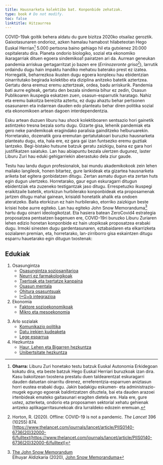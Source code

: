```yaml
---
title: Hausnarketa kolektibo bat. Konponbide zehatzak.
type: book # Do not modify.
toc: false
linktitle: Hitzaurrea
---
```


COVID-19ak goitik behera aldatu du gure bizitza 2020ko otsailaz geroztik. Gaixotasunaren ondorioz, azken hamalau hamabost hilabeteotan Hego Euskal Herrian[^1] 5.000 pertsona baino gehiago hil eta gutxienez 20.000 ospitaleratu dira. Planeta ondorio biologiko, sozial eta ekonomiko ikaragarriak dituen egoera sindemikoa1 pairatzen ari da. Aurrean geneukan pandemia arriskua gertagarritzat jo bazen ere (_Errinozeronte grisa_[^2]), larrutik ordaindu dugu hain impaktu handiko mehatxu baterako prest ez izatea. Horregatik, beharrezkoa ikusten dugu egoera konplexu hau ebidentzian oinarritutako begirada kolektibo eta diziplina anitzeko batetik aztertzea. Gertatu dena eremuz eremu aztertzeak, ordea, badu arriskurik. Pandemia bati aurre egiteak, gertatu den bezala sindemia bihur ez zedin, Osasun Publikoaren ikuspegia eskatzen zuen, osasun-esparrutik haratago. Nahiz eta eremu bakoitza bereizita aztertu, ez dugu ahaztu behar pertsonen osasunaren eta indarrean dauden edo planteatu behar diren politika sozial eta ekonomikoen artean dagoen interdependentzia.

Esku artean duzuen liburu hau _shock_ kolektiboaren sentsazio hori gainetik astintzeko tresna bezala sortu dugu. Gizarte gisa, lehenik pandemiak eta gero neke pandemikoak eragindako paralisia gainditzeko helburuarekin. Horretarako, dozenatik gora eremutan gertatutakoari buruzko hausnarketa planteatu dugu, eta, hala ere, ez gara gai izan funtsezko eremu guztiak lantzeko. Begi-bistako hutsune batzuk geratu zaizkigu, baina ez gara hori justifikatzen saiatuko. Lan hau abiapuntu bezala ulertzen dugunez, laster Liburu Zuri hau eduki gehigarriekin aberastuko dela ziur gaude.

Testu hau landu dugun profesionalok, bai mundu akademikokook zein lehen mailako langileok, honen bitartez, gure lankideak eta gizartea hausnarketa ariketa bat egitera gonbidatzen ditugu. Zertan asmatu dugun eta zertan huts egin dugun ulertzeko. Horretarako, gaur egun eskuragarri ditugun ebidentziak eta zuzeneko testigantzak jaso ditugu. Errespetuzko ikuspegi eraikitzaile batetik, etorkizun hurbilerako konponbideak eta proposamenak jartzen ditugu mahai gainean, krisialdi honetatik ahalik eta ondoen ateratzeko. Baita etorkizun ez hain hurbilerako, etorriko zaizkigun beste krisiei hobe aurre egiteko. Lan hau egiteko John Snow Memoranduma[^3] hartu dugu oinarri ideologikotzat. Eta hasiera batean ZeroCovid4 estrategia proposatzea pentsatzen bagenuen ere, COVID-19ri buruzko Liburu Zuriaren lehen edizio honetan konponbide ez hain utopikoak proposatzea erabaki dugu. Irmoki sinesten dugu gardentasunaren, eztabaidaren eta elkarrizketa sozialaren premian, eta, horretarako, lan-zirriborro gisa eskaintzen ditugu esparru hauetarako egin ditugun txostenak: 

## Edukiak

1. Osasungintza
    - [Osasungintza soziosanitarioa](osasungintza)
    - [Neurri ez farmakologikoak](neurri-ez-farmakologikoak) 
    - [Txertoak eta txertatze kanpaina](txertoak)
    - [Osasun mentala](osasun-mentala)
    - [Ohitura osasuntsuak](ohitura-osasuntsuak)
    - [I+G+b integrazioa](ikerketa)
2. Ekonomia
    - [Faktore sozioekonomikoak](sozioekonomia)
    - [Mikro eta mesoekonomia](mikro-mesoekonomia)
<!--    - [Makroekonomia](makroekonomia) -->
3. Arlo sozialak
    - [Komunikazio politika](komunikazioa)
    - [Datu irekien kudeaketa](datu-irekiak)
    - [Lege esparrua](lege-esparrua)
4. Hezkuntza 
    - [Haur, Lehen eta Bigarren hezkuntza](haur-lehen-bigarren-hezkuntza)
    - [Unibertsitate hezkuntza](unibertsitate-hezkuntza)


[^1]: **Oharra:** Liburu Zuri honetako testu batzuk Euskal Autonomia Erkidegoan kokatu dira, eta beste batzuk Hego Euskal Herriari buruzkoak izan dira. Kasu bakoitzean txostena prestatu duen taldearentzat eskuragarri dauden datuetan oinarritu direnez, erreferentzia-esparruen aniztasun horri eustea erabaki dugu. Jakin badakigu eskumen- eta administrazio-mugek egungo egoerak baldintzatzen dituztela, bai eta dauden arazoei irtenbideak emateko gaitasunari eragiten dietela ere. Hala ere, gure ustez, azterketa, ondorio eta proposamen sektorial xehatu gehienak antzeko aplikagarritasunekoak dira lurraldeko edozein eremuan.

[^2]: Horton, R. (2020). Offline: COVID-19 is not a pandemic. _The Lancet_ 396 (10255) 874. [https://www.thelancet.com/journals/lancet/article/PIIS0140-6736(20)32000-6/fulltext(https://www.thelancet.com/journals/lancet/article/PIIS0140-6736(20)32000-6/fulltext)

[^3]: [The John Snow Memorandum](https://www.johnsnowmemo.com)  
    Elhuyar Aldizkaria (2020), [John Snow Memoranduma](https://aldizkaria.elhuyar.eus/albisteak/john-snow-memoranduma/)
